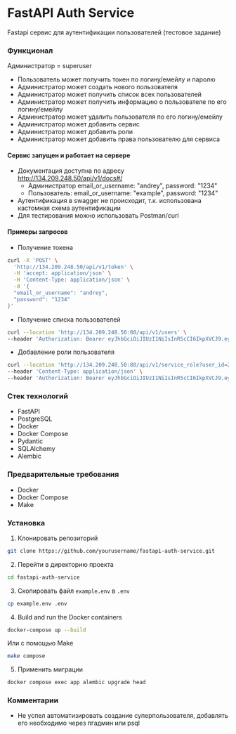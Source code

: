 
# FastAPI Auth Service

Fastapi сервис для аутентификации пользователей (тестовое задание)

### Функционал

Администратор = superuser

- Пользователь может получить токен по логину/емейлу и паролю
- Администратор может создать нового пользователя
- Администратор может получить список всех пользователей
- Администратор может получить информацию о пользователе по его логину/емейлу
- Администратор может удалить пользователя по его логину/емейлу
- Администратор может добавить сервис
- Администратор может добавить роли
- Администратор может добавить права пользователю для сервиса

#### Сервис запущен и работает на сервере 

- Документация доступна по адресу http://134.209.248.50/api/v1/docs#/
  - Администратор
  email_or_username: "andrey", password: "1234"
  - Пользователь: 
  email_or_username: "example", password: "1234"
- Аутентификация в swagger не происходит, т.к. использована кастомная схема аутентификации
- Для тестирования можно использовать Postman/curl

#### Примеры запросов

- Получение токена
```bash
curl -X 'POST' \                                                    
  'http://134.209.248.50/api/v1/token' \
  -H 'accept: application/json' \
  -H 'Content-Type: application/json' \
  -d '{
  "email_or_username": "andrey",
  "password": "1234"
}'
```
- Получение списка пользователей
```bash
curl --location 'http://134.209.248.50:80/api/v1/users' \
--header 'Authorization: Bearer eyJhbGciOiJIUzI1NiIsInR5cCI6IkpXVCJ9.eyJzdWIiOiJhbmRyZXkiLCJleHAiOjE4MzU2MTg0MTB9.ROrWHWsFh_1sCAG7b9srjA2XXG0H88U0ZgfpOAafCQE'
```
- Добавление роли пользователя
```bash
curl --location 'http://134.209.248.50:80/api/v1/service_role?user_id=2&role_id=2&service_id=1' \
--header 'Content-Type: application/json' \
--header 'Authorization: Bearer eyJhbGciOiJIUzI1NiIsInR5cCI6IkpXVCJ9.eyJzdWIiOiJhbmRyZXkiLCJleHAiOjE4MzU2MTg0MTB9.ROrWHWsFh_1sCAG7b9srjA2XXG0H88U0ZgfpOAafCQE' \ 
```

### Стек технологий

- FastAPI
- PostgreSQL
- Docker
- Docker Compose
- Pydantic
- SQLAlchemy
- Alembic

### Предварительные требования

- Docker
- Docker Compose
- Make

### Установка

1. Клонировать репозиторий
```bash
git clone https://github.com/yourusername/fastapi-auth-service.git
```

2. Перейти в директорию проекта
```bash
cd fastapi-auth-service
```

3. Скопировать файл `example.env` в `.env`
```bash
cp example.env .env
```

4. Build and run the Docker containers
```bash
docker-compose up --build
```
Или с помощью Make
```bash
make compose
```
5. Применить миграции
```bash
docker compose exec app alembic upgrade head
```

### Комментарии
- Не успел автоматизировать создание суперпользователя, добавлять его необходимо через пгадмин или psql
